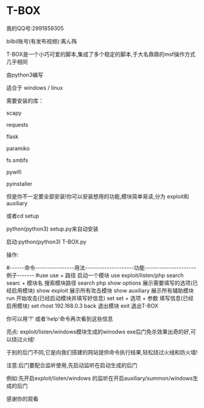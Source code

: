 # T-BOX

我的QQ号:2991859305

bilbil账号(有发布视频):离ん殇

T-BOX是一个小巧可爱的脚本,集成了多个稳定的脚本,于大名鼎鼎的msf操作方式几乎相同

由python3编写

适合于 windows / linux

需要安装的库：
  
  scapy
  
  requests
  
  flask
  
  paramiko
  
  fs.smbfs
  
  pywifi
  
  pyinstaller
 
 但是你不一定要全部安装!你可以安装想用的功能,模块简单易读,分为 exploit和auxiliary
 
 或者cd setup
 
 python(python3) setup.py来自动安装
 
 启动:python(python3) T-BOX.py
 
 操作:

#------命令----------------用法--------------------功能---------------------例子-------
      #use              use + 路径             启动一个模块            use exploit/listen/php
     search            searc + 模块名         搜索模块路径            search php
  show options                         展示需要填写的选项(已经启用模块)
  show exploit                               展示所有攻击模块
 show auxiliary                              展示所有辅助模块
     run                              开始攻击(已经启动模块并填写好信息)
     set            set + 选项 + 参数      填写信息(已经启用模块)       set rhost 192.168.0.3
    back                                       退出模块
    exit                                       退出T-BOX

你可以用'?' 或者'help'命令再次看到这些信息

亮点:
  exploit/listen/windows模块生成的winodws exe后门免杀效果出奇的好,可以绕过火绒!
  
  于别的后门不同,它是向我们搭建的网站提供命令执行结果,轻松绕过火绒和防火墙!
  
 
 注意:后门要配合监听使用,先启动监听在启动生成的后门
 
 例如:先开启exploit/listen/windows 的监听在开启auxiliary/summon/windows生成的后门
 
      
 
 
 感谢你的观看
 
  
